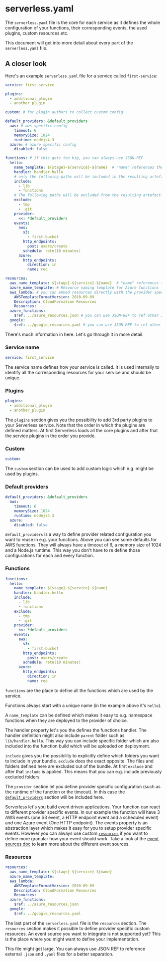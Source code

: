 # serverless.yaml

The `serverless.yaml` file is the core for each service as it defines the whole configuration of your functions, their
corresponding events, the used plugins, custom resources etc.

This document will get into more detail about every part of the `serverless.yaml` file.

## A closer look

Here's an example `serverless.yaml` file for a service called `first-service`:

```yaml
service: first_service

plugins:
  - additional_plugin
  - another_plugin

custom: # for plugin authors to collect custom config

default_providers: &default_providers
  aws: # aws specific config
    timeout: 6
    memorySize: 1024
    runtime: nodejs4.3
  azure: # azure specific config
    disabled: false

functions: # if this gets too big, you can always use JSON-REF
  hello:
    name_template: ${stage}-${service}-${name}  # "name" references the function name, service the whole service name
    handler: handler.hello
    # only the following paths will be included in the resulting artefact uploaded to Lambda. Without specific include everything in the current folder will be included
    include:
      - lib
      - functions
    # The following paths will be excluded from the resulting artefact. If both include and exclude are defined we first apply the include, then the exclude so files are guaranteed to be excluded.
    exclude:
      - tmp
      - .git
    provider:
      <<: *default_providers
    events:
      aws:
        s3:
          - first-bucket
        http_endpoints:
          post: users/create
        schedule: rate(10 minutes)
      azure:
        http_endpoints:
          direction: in
          name: req

resources:
  aws_name_template: ${stage}-${service}-${name}  # "name" references the resource name, service the whole service name
  azure_name_template: # Resource naming template for Azure functions
  aws_lambda: # you can embed resources directly with the provider specific syntax
    AWSTemplateFormatVersion: 2010-09-09
    Description: CloudFormation Resources
    Resources:
  azure_functions:
    $ref: ../azure_resources.json # you can use JSON-REF to ref other JSON files
  google:
    $ref: ../google_resources.yaml # you can use JSON-REF to ref other YAML files
```

There's much information in here. Let's go through it in more detail.

### Service name

```yaml
service: first_service
```

The service name defines how your service is called. It is used internally to identify all the corresponding resources
for your service and should be unique.

### Plugins

```yaml
plugins:
  - additional_plugin
  - another_plugin
```

The `plugins` section gives you the possibility to add 3rd party plugins to your Serverless service. Note that the
order in which the plugins are defined matters. At first Serverless loads all the core plugins and after that the
service plugins in the order you provide.

### Custom

```yaml
custom:
```

The `custom` section can be used to add custom logic which e.g. might be used by plugins.

### Default providers

```yaml
default_providers: &default_providers
  aws:
    timeout: 6
    memorySize: 1024
    runtime: nodejs4.3
  azure:
    disabled: false
```

`default_providers` is a way to define provider related configuration you want to reuse in e.g. your functions. Above you
can see some defaults for AWS functions. They will always have a timeout of 6, a memory size of 1024 and a Node.js runtime.
This way you don't have to re define those configurations for each and every function.

### Functions

```yaml
functions:
  hello:
    name_template: ${stage}-${service}-${name}
    handler: handler.hello
    include:
      - lib
      - functions
    exclude:
      - tmp
      - .git
    provider:
      <<: *default_providers
    events:
      aws:
        s3:
          - first-bucket
        http_endpoints:
          post: users/create
        schedule: rate(10 minutes)
      azure:
        http_endpoints:
          direction: in
          name: req
```

`functions` are the place to define all the functions which are used by the service.

Functions always start with a unique name (in the example above it's `hello`).

A `name_template` can be defined which makes it easy to e.g. namespace functions when they are deployed to the provider
of choice.

The handler property let's you the defines the functions handler. The handler definition might also include `parent` folder
such as `lib/handler.hello`. This way you can include specific folder which are also included into the function build which
will be uploaded on deployment.

`include` gives you the possibility to explicitly define which folders you want to include in your bundle.
`exclude` does the exact opposite. The files and folders defined here are excluded out of the bundle.
At first `exclude` and after that `include` is applied. This means that you can e.g. include previously excluded folders.

The `provider` section let you define provider specific configuration (such as the runtime of the function or the timeout).
In this case the [`default_providers`](#default-providers) section will be included here.

Serverless let's you build event driven applications. Your function can react to different provider specific events.
In our example the function will have 3 AWS events (one S3 event, a HTTP endpoint event and a scheduled event) and one
Azure event (One HTTP endpoint).
The events property is an abstraction layer which makes it easy for you to setup provider specific events.
However you can always use custom [`resources`](#resources) if you want to define more granular how your event should work.
Take a look at the [event sources doc](/docs/concepts/event-sources.md) to learn more about the different event sources.

### Resources

```yaml
resources:
  aws_name_template: ${stage}-${service}-${name}
  azure_name_template:
  aws_lambda:
    AWSTemplateFormatVersion: 2010-09-09
    Description: CloudFormation Resources
    Resources:
  azure_functions:
    $ref: ../azure_resources.json
  google:
    $ref: ../google_resources.yaml
```

The last part of the `serverless.yaml` file is the `resources` section.
The `resources` section makes it possible to define provider specific custom resources.
An event source you want to integrate is not supported yet? This is the place where you might want to define your
implementation.

This file might get large. You can always use JSON REF to reference external `.json` and `.yaml` files for a better
separation.
